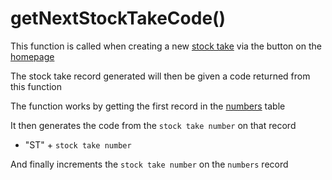 # getNextStockTakeCode()

This function is called when creating a new [stock take](../../ninoxTables/stockTake.md) via the button on the [homepage](../../ninoxTables/home.md)

The stock take record generated will then be given a code returned from this function

The function works by getting the first record in the [numbers](../../ninoxTables/numbers.md) table

It then generates the code from the `stock take number` on that record

- "ST" + `stock take number`

And finally increments the `stock take number` on the `numbers` record
